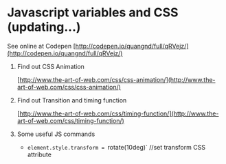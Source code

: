 # Javascript variables and CSS (updating...)

See online at Codepen [http://codepen.io/quangnd/full/qRVejz/](http://codepen.io/quangnd/full/qRVejz/)

1. Find out CSS Animation

	[http://www.the-art-of-web.com/css/css-animation/](http://www.the-art-of-web.com/css/css-animation/)

2. Find out Transition and timing function

	[http://www.the-art-of-web.com/css/timing-function/](http://www.the-art-of-web.com/css/timing-function/)

3. Some useful JS commands

    *  `element.style.transform = `rotate(10deg)` //set transform CSS attribute